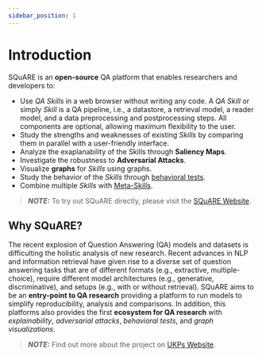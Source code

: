 ```yaml
---
sidebar_position: 1
---
```


# Introduction

SQuARE is an **open-source** QA platform that enables researchers and developers to:

- Use *QA Skills* in a web browser without writing any code. A *QA Skill* or simply *Skill* is a QA pipeline, i.e., a datastore, a retrieval model, a reader model, and a data preprocessing and postprocessing steps. All components are optional, allowing maximum flexibility to the user.
- Study the strengths and weaknesses of existing *Skills* by comparing them in parallel 
  with a user-friendly interface.
- Analyze the exaplanability of the Skills through **Saliency Maps**.
- Investigate the robustness to **Adversarial Attacks**.
- Visualize **graphs** for *Skills* using graphs.
- Study the behavior of the *Skills* through [behavioral tests](https://github.com/marcotcr/checklist).
- Combine multiple *Skills* with [Meta-Skills](../components/skills.md#combining-skills-meta-skills).


> **_NOTE:_**  To try out SQuARE directly, please visit the [SQuARE Website](https://square.ukp-lab.de/qa).

## Why SQuARE?

The recent explosion of Question Answering (QA) models and datasets is difficulting the holistic analysis of new research. Recent advances in NLP and information retrieval have given rise to a diverse set of question answering tasks that are of different formats (e.g., extractive, multiple-choice), require  different model architectures (e.g., generative, discriminative), and setups  (e.g., with or without retrieval). SQuARE aims to be an **entry-point to QA research** providing a platform to run models to simplify reproducibility, analysis and comparisons. In addition, this platforms also provides the first **ecosystem for QA research** with *explainability*, *adversarial attacks*, *behavioral tests*, and *graph visualizations*.


> **_NOTE:_**  Find out more about the project on [UKPs Website](https://www.informatik.tu-darmstadt.de/ukp/research_ukp/ukp_research_projects/ukp_project_square/ukp_project_square_details.en.jsp).

